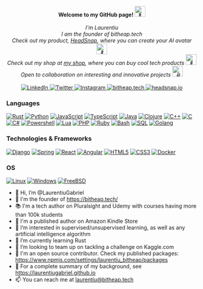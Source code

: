 <p align="center">
    <b>Welcome to my GitHub page! <img src="https://media.tenor.com/nebZyl8oN7IAAAAi/wave-hello.gif" width="28px" alt="👋"></b><br><br>
    <i>
        I'm Laurentiu<br>
        I am the founder of bitheap.tech<br>
        Check out my product, <a href=HeadSnap.io>HeadSnap</a>, where you can create your AI avatar <img src="https://media.tenor.com/GocCvG7hs78AAAAi/rocket-joypixels.gif" width="28px" alt="🚀"><br>
        Check out my shop at <a href=bitheap.tech/shop>my shop</a>, where you can buy cool tech products <img src="https://media.tenor.com/xzM6oRwPFrMAAAAi/rolling-jackass.gif" width="28px" alt="🛒"><br>
        Open to collaboration on interesting and innovative projects <img src="https://media.tenor.com/swkJYSIq89YAAAAi/man-technologist-people.gif" width="28px" alt="🖥️"><br>
    </i><br>
   <a href="https://www.linkedin.com/in/laurentiur">
        <img src="https://img.shields.io/badge/LinkedIn-blue?style=flat-square&logo=linkedin" alt="LinkedIn">
 </a>
 
 <a href="https://twitter.com/Bitheap_tech">
        <img src="https://img.shields.io/badge/twitter-blue?style=flat-square&logo=twitter" alt="Twitter">
 </a>
 
  <a href="https://www.instagram.com/bitheap.tech/">
        <img src="https://img.shields.io/badge/instagram-blueviolet?style=flat-square&logo=instagram" alt="Instagram">
 </a>
 
 <a href="https://wwww.bitheap.tech">
        <img src="https://img.shields.io/badge/bitheap-tech-black" alt="bitheap.tech">
 </a>
 
 <a href="https://headsnap.io">
        <img src="https://img.shields.io/badge/headsnap-AI-orang?logo=probot" alt="headsnap.io">
 </a>
</p>

### Languages
[![Rust](https://img.shields.io/badge/rust-black?style=for-the-badge&logo=rust)](https://github.com/LaurentiuGabriel)
[![Python](https://img.shields.io/badge/python-black?style=for-the-badge&logo=python)](https://github.com/LaurentiuGabriel)
[![JavaScript](https://img.shields.io/badge/javascript-black?style=for-the-badge&logo=javascript)](https://github.com/LaurentiuGabriel)
[![TypeScript](https://img.shields.io/badge/typescript-black?style=for-the-badge&logo=typescript)](https://github.com/LaurentiuGabriel)
[![Java](https://img.shields.io/badge/java-black?style=for-the-badge&logo=openjdk)](https://github.com/LaurentiuGabriel)
[![Clojure](https://img.shields.io/badge/clojure-black?style=for-the-badge&logo=clojure)](https://github.com/LaurentiuGabriel)
[![C++](https://img.shields.io/badge/c++-black?style=for-the-badge&logo=cplusplus)](https://github.com/LaurentiuGabriel)
[![C](https://img.shields.io/badge/c-black?style=for-the-badge&logo=c)](https://github.com/LaurentiuGabriel)
[![C#](https://img.shields.io/badge/csharp-black?style=for-the-badge&logo=sharp)](https://github.com/LaurentiuGabriel)
[![Powershell](https://img.shields.io/badge/powershell-black?style=for-the-badge&logo=powershell)](https://github.com/LaurentiuGabriel)
[![Lua](https://img.shields.io/badge/lua-black?style=for-the-badge&logo=lua)](https://github.com/LaurentiuGabriel)
[![PHP](https://img.shields.io/badge/php-black?style=for-the-badge&logo=php)](https://github.com/LaurentiuGabriel)
[![Ruby](https://img.shields.io/badge/ruby-black?style=for-the-badge&logo=ruby)](https://github.com/LaurentiuGabriel)
[![Bash](https://img.shields.io/badge/bash-black?style=for-the-badge&logo=gnu-bash&logoColor=white)](https://github.com/LaurentiuGabriel)
[![SQL](https://img.shields.io/badge/sql-black?style=for-the-badge&logo=mysql)](https://github.com/LaurentiuGabriel)
[![Golang](https://img.shields.io/badge/golang-black?style=for-the-badge&logo=go)](https://github.com/LaurentiuGabriel)

### Technologies & Frameworks
[![Django](https://img.shields.io/badge/django-black?style=for-the-badge&logo=django)](https://github.com/LaurentiuGabriel)
[![Spring](https://img.shields.io/badge/spring-black?style=for-the-badge&logo=spring)](https://github.com/LaurentiuGabriel)
[![React](https://img.shields.io/badge/react-black?style=for-the-badge&logo=react)](https://github.com/LaurentiuGabriel)
[![Angular](https://img.shields.io/badge/angular-black?style=for-the-badge&logo=angular)](https://github.com/LaurentiuGabriel)
[![HTML5](https://img.shields.io/badge/html5-black?style=for-the-badge&logo=html5)](https://hub.docker.com/u/LaurentiuGabriel)
[![CSS3](https://img.shields.io/badge/css3-black?style=for-the-badge&logo=css3)](https://hub.docker.com/u/LaurentiuGabriel)
[![Docker](https://img.shields.io/badge/docker-black?style=for-the-badge&logo=docker)](https://hub.docker.com/u/LaurentiuGabriel)

### OS
[![Linux](https://img.shields.io/badge/linux-black?style=for-the-badge&logo=Linux)](https://github.com/LaurentiuGabriel)
[![Windows](https://img.shields.io/badge/Windows-black?style=for-the-badge&logo=Windows)](https://github.com/LaurentiuGabriel)
[![FreeBSD](https://img.shields.io/badge/FreeBSD-black?style=for-the-badge&logo=FreeBSD)](https://github.com/LaurentiuGabriel)

- 👋 Hi, I’m @LaurentiuGabriel
- 💼 I'm the founder of https://bitheap.tech/
- 📚 I'm a tech author on Pluralsight and Udemy with courses having more than 100k students
- 🏤 I'm a published author on Amazon Kindle Store
- 👀 I’m interested in supervised/unsupervised learning, as well as any artificial intelligence algorithm
- 🌱 I’m currently learning Rust
- 💞️ I’m looking to team up on tackling a challenge on Kaggle.com
- 🔢 I'm an open source contributor. Check my published packages: https://www.npmjs.com/settings/laurentiu_bitheap/packages
- 📙 For a complete summary of my background, see https://laurentiugabriel.github.io
- 📫 You can reach me at laurentiu@bitheap.tech
 
<!---
LaurentiuGabriel/LaurentiuGabriel is a ✨ special ✨ repository because its `README.md` (this file) appears on your GitHub profile.
You can click the Preview link to take a look at your changes.
--->
